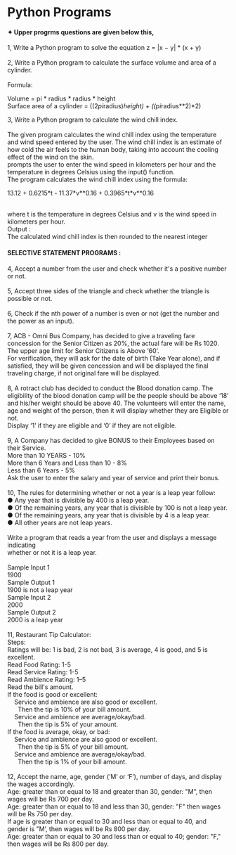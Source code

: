 # Python Programs 
   #### ✦ Upper progrms questions are given below this,

1, Write a Python program to solve the equation z = |x − y| * (x + y) <br> <br>
2, Write a Python program to calculate the surface volume and area of a cylinder. <br><br>
        Formula: <br>
         <p>Volume = pi * radius * radius * height <br>
            Surface area of a cylinder = ((2*pi*radius)*height) + ((pi*radius**2)*2)</p>

3, Write a Python program to calculate the wind chill index. <br><br>
     The given program calculates the wind chill index using the temperature and wind
    speed entered by the user. The wind chill index is an estimate of how cold the air
    feels to the human body, taking into account the cooling effect of the wind on the
    skin.<br>
prompts the user to enter the wind speed in kilometers per hour and the
temperature in degrees Celsius using the input() function.
<br>The program calculates the wind chill index using the formula: <br>
<p>13.12 + 0.6215*t - 11.37*v**0.16 + 0.3965*t*v**0.16</p> <br>
where t is the temperature in degrees Celsius and v is the wind speed in kilometers
per hour.<br>
Output :<br>
The calculated wind chill index is then rounded to the nearest integer       

#### SELECTIVE STATEMENT PROGRAMS :
<P>4, Accept a number from the user and check whether it's a positive number or not.<br><br>
5, Accept three sides of the triangle and check whether the triangle is possible or not.<br><br>
6, Check if the nth power of a number is even or not (get the number and the power as
an input).<br><br>
7, ACB - Omni Bus Company, has decided to give a traveling fare concession for the
Senior Citizen as 20%, the actual fare will be Rs 1020. The upper age limit for
Senior Citizens is Above ‘60’.<br>
For verification, they will ask for the date of birth (Take Year alone), and if satisfied,
they will be given concession and will be displayed the final traveling charge, if not
original fare will be displayed.<br><br>
8, A rotract club has decided to conduct the Blood donation camp. The eligibility of the
blood donation camp will be the people should be above ‘18’ and his/her weight
should be above 40. The volunteers will enter the name, age and weight of the
person, then it will display whether they are Eligible or not.<br>
Display ‘1’ if they are eligible and ‘0’ if they are not eligible.<br><br>
9, A Company has decided to give BONUS to their Employees based on their Service.<br>
More than 10 YEARS - 10%<br>
More than 6 Years and Less than 10 - 8%<br>
Less than 6 Years - 5%<br>
Ask the user to enter the salary and year of service and print their bonus.<br><br>
10, The rules for determining whether or not a year is a leap year follow:<br>
● Any year that is divisible by 400 is a leap year.<br>
● Of the remaining years, any year that is divisible by 100 is not a leap year.<br>
● Of the remaining years, any year that is divisible by 4 is a leap year.<br>
● All other years are not leap years.<br><br>
Write a program that reads a year from the user and displays a message indicating<br>
whether or not it is a leap year.<br><br>
Sample Input 1<br>
1900<br>
Sample Output 1<br>
1900 is not a leap year<br>
Sample Input 2<br>
2000<br>
Sample Output 2<br>
2000 is a leap year <br><br>
11, Restaurant Tip Calculator:<br>
Steps:<br>
Ratings will be: 1 is bad, 2 is not bad, 3 is average, 4 is good, and 5 is excellent.<br>
Read Food Rating: 1-5 <br>
Read Service Rating: 1-5<br>
Read Ambience Rating: 1–5<br>
Read the bill's amount.<br>
If the food is good or excellent:<br>
&nbsp &nbsp Service and ambience are also good or excellent.<br>
&nbsp &nbsp &nbsp Then the tip is 10% of your bill amount.<br>
&nbsp &nbsp Service and ambience are average/okay/bad.<br>
&nbsp &nbsp &nbsp Then the tip is 5% of your amount.<br>
If the food is average, okay, or bad:<br>
&nbsp &nbsp Service and ambience are also good or excellent.<br>
&nbsp &nbsp &nbsp Then the tip is 5% of your bill amount.<br>
&nbsp &nbsp Service and ambience are average/okay/bad.<br>
&nbsp &nbsp &nbsp Then the tip is 1% of your bill amount.<br> <br>
12, Accept the name, age, gender (‘M’ or ‘F’), number of days, and display the wages accordingly.<br>
Age: greater than or equal to 18 and greater than 30, gender: "M”, then wages will be Rs 700 per day.<br>
Age: greater than or equal to 18 and less than 30, gender: "F" then wages will be Rs 750 per day.<br>
If age is greater than or equal to 30 and less than or equal to 40, and gender is "M’, then wages will be Rs 800 per day.<br>
Age: greater than or equal to 30 and less than or equal to 40; gender: "F," then wages will be Rs 800 per day.<br>

</p>
